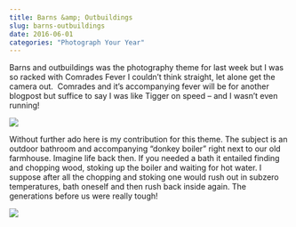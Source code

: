 ```yaml
---
title: Barns &amp; Outbuildings
slug: barns-outbuildings
date: 2016-06-01
categories: "Photograph Your Year"
---
```


<p>Barns and outbuildings was the photography theme for last week but I was so racked with Comrades Fever I couldn’t think straight, let alone get the camera out.  Comrades and it’s accompanying fever will be for another blogpost but suffice to say I was like Tigger on speed – and I wasn’t even running!</p>
<p><img src="http://res.cloudinary.com/dy6grlu8z/image/upload/v1558841889/gt5xoh1ryidgbvyfc5ak.jpg"/></p>
<p>Without further ado here is my contribution for this theme. The subject is an outdoor bathroom and accompanying “donkey boiler” right next to our old farmhouse. Imagine life back then. If you needed a bath it entailed finding and chopping wood, stoking up the boiler and waiting for hot water. I suppose after all the chopping and stoking one would rush out in subzero temperatures, bath oneself and then rush back inside again. The generations before us were really tough!</p>
<p><img src="http://res.cloudinary.com/dy6grlu8z/image/upload/v1558841891/ewef0kp1ghiemto7mavh.jpg"/></p>
<p> </p>
<p> </p>
<p> </p>
<p> </p>









